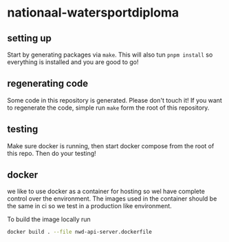 # nationaal-watersportdiploma

## setting up

Start by generating packages via `make`. This will also tun `pnpm install` so everything is installed and you are good to go!

## regenerating code

Some code in this repository is generated. Please don't touch it! If you want to regenerate the
code, simple run `make` form the root of this repository.

## testing

Make sure docker is running, then start docker compose from the root of this repo. Then do your testing!

## docker

we like to use docker as a container for hosting so wel have complete control over the environment. The images used in the container should be the same in ci so we test in a production like environment.

To build the image locally run

```sh
docker build . --file nwd-api-server.dockerfile
```

